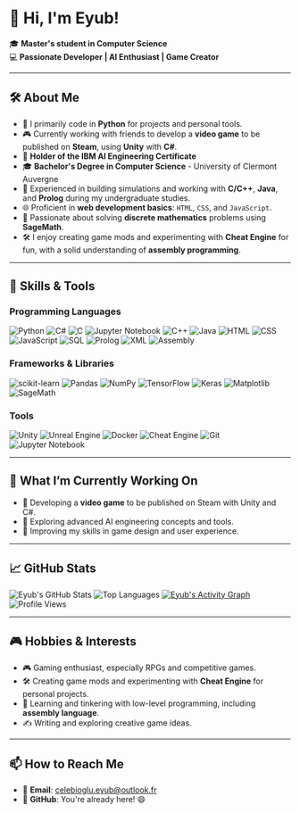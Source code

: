 # 👋 Hi, I'm Eyub!

🎓 **Master's student in Computer Science**  
💻 **Passionate Developer | AI Enthusiast | Game Creator**

---

## 🛠️ About Me
- 🐍 I primarily code in **Python** for projects and personal tools.
- 🎮 Currently working with friends to develop a **video game** to be published on **Steam**, using **Unity** with **C#**.
- 📜 **Holder of the IBM AI Engineering Certificate**  
- 🎓 **Bachelor's Degree in Computer Science** - University of Clermont Auvergne 
- 🧪 Experienced in building simulations and working with **C/C++**, **Java**, and **Prolog** during my undergraduate studies.
- 🌐 Proficient in **web development basics**: `HTML`, `CSS`, and `JavaScript`.
- 📐 Passionate about solving **discrete mathematics** problems using **SageMath**.
- 🛠️ I enjoy creating game mods and experimenting with **Cheat Engine** for fun, with a solid understanding of **assembly programming**.

---

## 🚀 Skills & Tools

### Programming Languages
![Python](https://img.shields.io/badge/-Python-3776AB?logo=python&logoColor=white)
![C#](https://img.shields.io/badge/-C%23-239120?logo=csharp&logoColor=white)
![C](https://img.shields.io/badge/-C-00599C?logo=c&logoColor=white)
![Jupyter Notebook](https://img.shields.io/badge/-Jupyter-F37626?logo=Jupyter&logoColor=white)
![C++](https://img.shields.io/badge/-C++-00599C?logo=cplusplus&logoColor=white)
![Java](https://img.shields.io/badge/-Java-007396?logo=java&logoColor=white)
![HTML](https://img.shields.io/badge/-HTML5-E34F26?logo=html5&logoColor=white)
![CSS](https://img.shields.io/badge/-CSS3-1572B6?logo=css3&logoColor=white)
![JavaScript](https://img.shields.io/badge/-JavaScript-F7DF1E?logo=javascript&logoColor=black)
![SQL](https://img.shields.io/badge/-SQL-003B57?logo=postgresql&logoColor=white)
![Prolog](https://img.shields.io/badge/-Prolog-6369D1?logoColor=white)
![XML](https://img.shields.io/badge/-XML-FF6600?logoColor=white)
![Assembly](https://img.shields.io/badge/-Assembly-525252?logo=assembler&logoColor=white)

### Frameworks & Libraries
![scikit-learn](https://img.shields.io/badge/-scikit--learn-F7931E?logo=scikit-learn&logoColor=white)
![Pandas](https://img.shields.io/badge/-Pandas-150458?logo=pandas&logoColor=white)
![NumPy](https://img.shields.io/badge/-NumPy-013243?logo=numpy&logoColor=white)
![TensorFlow](https://img.shields.io/badge/-TensorFlow-FF6F00?logo=tensorflow&logoColor=white)
![Keras](https://img.shields.io/badge/-Keras-D00000?logo=keras&logoColor=white)
![Matplotlib](https://img.shields.io/badge/-Matplotlib-0A1931?logo=python&logoColor=white)
![SageMath](https://img.shields.io/badge/-SageMath-333333?logo=python&logoColor=white)

### Tools
![Unity](https://img.shields.io/badge/-Unity-000000?logo=unity&logoColor=white)
![Unreal Engine](https://img.shields.io/badge/-Unreal%20Engine-000000?logo=unrealengine&logoColor=white)
![Docker](https://img.shields.io/badge/-Docker-2496ED?logo=docker&logoColor=white)
![Cheat Engine](https://img.shields.io/badge/-Cheat%20Engine-3776AB?logo=cheat&logoColor=white)
![Git](https://img.shields.io/badge/-Git-F05032?logo=git&logoColor=white)
![Jupyter Notebook](https://img.shields.io/badge/-Jupyter-F37626?logo=Jupyter&logoColor=white)


---

## 🌱 What I’m Currently Working On
- 🚀 Developing a **video game** to be published on Steam with Unity and C#.
- 🤖 Exploring advanced AI engineering concepts and tools.
- 🎨 Improving my skills in game design and user experience.

---

## 📈 GitHub Stats
![Eyub's GitHub Stats](https://github-readme-stats.vercel.app/api?username=Eyub4k&show_icons=true&theme=radical&include_all_commits=false)
![Top Languages](https://github-readme-stats.vercel.app/api/top-langs/?username=Eyub4k&layout=compact&theme=tokyonight&hide=javascript,css,scss,html)
[![Eyub's Activity Graph](https://github-readme-activity-graph.vercel.app/graph?username=Eyub4k&theme=radical)](https://github.com/ashutosh00710/github-readme-activity-graph)
![Profile Views](https://komarev.com/ghpvc/?username=Eyub4k&color=blue)



---

## 🎮 Hobbies & Interests
- 🎮 Gaming enthusiast, especially RPGs and competitive games.
- 🛠️ Creating game mods and experimenting with **Cheat Engine** for personal projects.
- 🚀 Learning and tinkering with low-level programming, including **assembly language**.
- ✍️ Writing and exploring creative game ideas.

---

## 📫 How to Reach Me
- 📧 **Email**: [celebioglu.eyub@outlook.fr](mailto:celebioglu.eyub@outlook.fr)  
- 🌟 **GitHub**: You're already here! 😄
